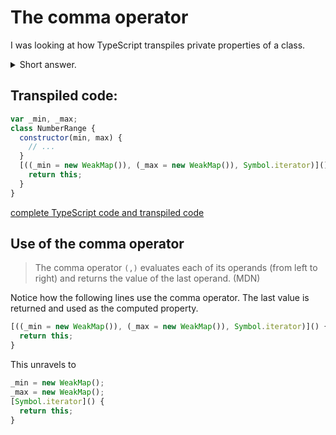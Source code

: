 # The comma operator

I was looking at how TypeScript transpiles private properties of a class.

<details><summary>Short answer.</summary>Using a WeakMap to store the private data for each instance of the class.
It also follows the convention of prefixing the private members with underscore. So `_min` and `_max` are private in the following code.</details>

## Transpiled code:

```javascript
var _min, _max;
class NumberRange {
  constructor(min, max) {
    // ...
  }
  [((_min = new WeakMap()), (_max = new WeakMap()), Symbol.iterator)]() {
    return this;
  }
}
```

[complete TypeScript code and transpiled code](https://www.typescriptlang.org/play/?ssl=24&ssc=1&pln=1&pc=1#code/MYGwhgzhAEByCuBbARgUwE4CUwDsDmq0AlogA4iqKo4AuMAkjRmMhY8zQPboA8OSadAB94OACaoAZkRyoxAPmgBvALAAoaNADEiGdAC80AAwBudZp1gAHgegBOM2vPRgnHBBrp4wLugAUujgAXPwoGAA00IjWIQIYAJTKzpo0ABZEEAB0OnqGgY6aKelZljZ51gXQAL7qzrJWNH6JqhqF6Kg08Og40GkZ2YHQPIZ9JdFWyYUA-MrQYm6oQdCSYCAQqJEAbqvwi73FAzIA1EfVk5pLSnMLS567Wzt7ohLSsmJnrTVOrQDaAMoATxQnBAmSITHQYF8AF0mklWpp2p1uvsMpUvl91BQaNAYIZZAB3OBxLC4Ah+AAs4QAbPFHK53CDUJkQJw8H4fpkuRBofFamogA)

## Use of the comma operator

> The comma operator `(,)` evaluates each of its operands (from left to right) and returns the value of the last operand. (MDN)

Notice how the following lines use the comma operator. The last value is returned and used as the computed property.

```javascript
[((_min = new WeakMap()), (_max = new WeakMap()), Symbol.iterator)]() {
  return this;
}
```

This unravels to

```javascript
_min = new WeakMap();
_max = new WeakMap();
[Symbol.iterator]() {
  return this;
}
```
